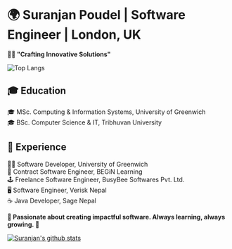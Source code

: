 # 🌍 Suranjan Poudel | Software Engineer | London, UK

**👨‍💻 "Crafting Innovative Solutions"**

![Top Langs](https://github-readme-stats.vercel.app/api/top-langs/?username=suranjan77&layout=compact)

## 🎓 Education <br/>
🎓 MSc. Computing & Information Systems, University of Greenwich <br/>
🎓 BSc. Computer Science & IT, Tribhuvan University <br/>

## 🏢 Experience <br/>
🧑‍🔬 Software Developer, University of Greenwich <br/>
💼 Contract Software Engineer, BEGiN Learning <br/>
🕹️ Freelance Software Engineer, BusyBee Softwares Pvt. Ltd. <br/>
🖥️ Software Engineer, Verisk Nepal <br/>
☕ Java Developer, Sage Nepal <br/>

**🌟 Passionate about creating impactful software. Always learning, always growing. 🚀**

[![Suranjan's github stats](https://github-readme-stats.vercel.app/api?username=suranjan77&show_icons=true)](https://github.com/anuraghazra/github-readme-stats)
